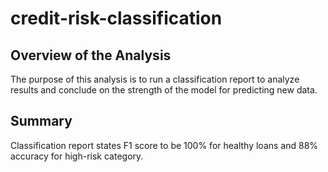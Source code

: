 # credit-risk-classification

## Overview of the Analysis

The purpose of this analysis is to run a classification report to analyze results and conclude on the strength of the model for predicting new data.

## Summary

Classification report states F1 score to be 100% for healthy loans and 88% accuracy for high-risk category.
